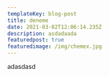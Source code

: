 ```yaml
---
templateKey: blog-post
title: deneme
date: 2021-03-02T12:06:14.235Z
description: asdadaada
featuredpost: true
featuredimage: /img/chemex.jpg
---
```

adasdasd